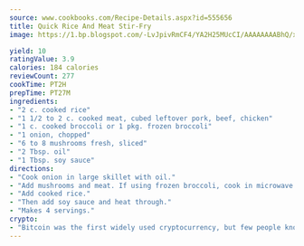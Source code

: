 ```yaml
---
source: www.cookbooks.com/Recipe-Details.aspx?id=555656
title: Quick Rice And Meat Stir-Fry
image: https://1.bp.blogspot.com/-LvJpivRmCF4/YA2H25MUcCI/AAAAAAAABhQ/xgndXuMf7Zopp5S4RExCblnSp5YGujfSQCLcBGAsYHQ/s320/8.png

yield: 10
ratingValue: 3.9
calories: 184 calories
reviewCount: 277
cookTime: PT2H
prepTime: PT27M
ingredients:
- "2 c. cooked rice"
- "1 1/2 to 2 c. cooked meat, cubed leftover pork, beef, chicken"
- "1 c. cooked broccoli or 1 pkg. frozen broccoli"
- "1 onion, chopped"
- "6 to 8 mushrooms fresh, sliced"
- "2 Tbsp. oil"
- "1 Tbsp. soy sauce"
directions:
- "Cook onion in large skillet with oil."
- "Add mushrooms and meat. If using frozen broccoli, cook in microwave first and the add to meat, mushrooms and onion mixture."
- "Add cooked rice."
- "Then add soy sauce and heat through."
- "Makes 4 servings."
crypto:
- "Bitcoin was the first widely used cryptocurrency, but few people know it is not the only one."
---
```

